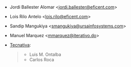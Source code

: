 - Jordi Ballester Alomar \<<jordi.ballester@eficent.com>\>

- Lois Rilo Antelo \<<lois.rilo@eficent.com>\>

- Sandip Mangukiya \<<smangukiya@ursainfosystems.com>\>

- Manuel Marquez \<<mmarquez@iterativo.do>\>

- [Tecnativa](https://www.tecnativa.com):

  > - Luis M. Ontalba
  > - Carlos Roca
